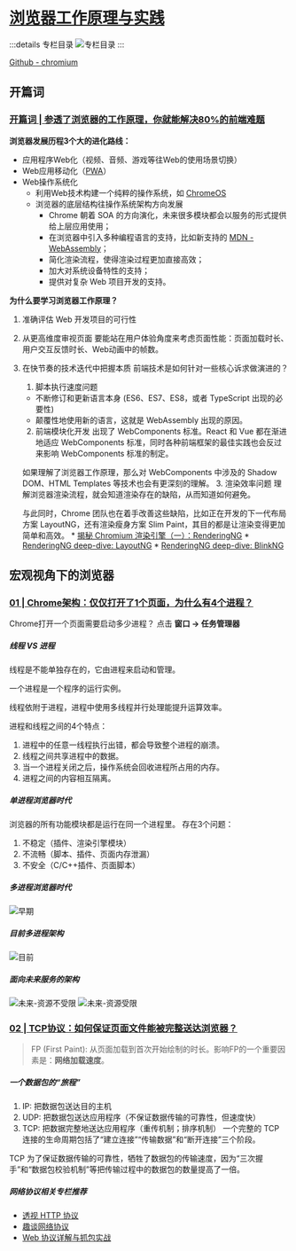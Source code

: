 # [浏览器工作原理与实践](https://time.geekbang.org/column/intro/100033601?tab=catalog)

:::details 专栏目录
![专栏目录](https://static001.geekbang.org/resource/image/9b/92/9ba059d108b7e84479f2e57d90280892.jpg?wh=750*3557)
:::

[Github - chromium](https://github.com/chromium/chromium)

## 开篇词
### [开篇词 | 参透了浏览器的工作原理，你就能解决80%的前端难题](https://time.geekbang.org/column/article/113399)
**浏览器发展历程3个大的进化路线：**

* 应用程序Web化（视频、音频、游戏等往Web的使用场景切换）
* Web应用移动化（[PWA](https://developer.mozilla.org/zh-CN/docs/Web/Progressive_web_apps)）
* Web操作系统化
  * 利用Web技术构建一个纯粹的操作系统，如 [ChromeOS](https://zh.wikipedia.org/wiki/ChromeOS)
  * 浏览器的底层结构往操作系统架构方向发展
    * Chrome 朝着 SOA 的方向演化，未来很多模块都会以服务的形式提供给上层应用使用；
    * 在浏览器中引入多种编程语言的支持，比如新支持的 [MDN - WebAssembly](https://developer.mozilla.org/zh-CN/docs/WebAssembly)；
    * 简化渲染流程，使得渲染过程更加直接高效；
    * 加大对系统设备特性的支持；
    * 提供对复杂 Web 项目开发的支持。

**为什么要学习浏览器工作原理？**

1. 准确评估 Web 开发项目的可行性
2. 从更高维度审视页面
  要能站在用户体验角度来考虑页面性能：页面加载时长、用户交互反馈时长、Web动画中的帧数。
3. 在快节奏的技术迭代中把握本质
  前端技术是如何针对一些核心诉求做演进的？
    1. 脚本执行速度问题
      * 不断修订和更新语言本身 (ES6、ES7、ES8，或者 TypeScript 出现的必要性)
      * 颠覆性地使用新的语言，这就是 WebAssembly 出现的原因。
    2. 前端模块化开发
      出现了 WebComponents 标准。React 和 Vue 都在渐进地适应 WebComponents 标准，同时各种前端框架的最佳实践也会反过来影响 WebComponents 标准的制定。

      如果理解了浏览器工作原理，那么对 WebComponents 中涉及的 Shadow DOM、HTML Templates 等技术也会有更深刻的理解。
    3. 渲染效率问题
      理解浏览器渲染流程，就会知道渲染存在的缺陷，从而知道如何避免。

      与此同时，Chrome 团队也在着手改善这些缺陷，比如正在开发的下一代布局方案 LayoutNG，还有渲染瘦身方案 Slim Paint，其目的都是让渲染变得更加简单和高效。
        * [揭秘 Chromium 渲染引擎（一）：RenderingNG](https://zhuanlan.zhihu.com/p/438734215)
        * [RenderingNG deep-dive: LayoutNG](https://developer.chrome.com/articles/layoutng/)
        * [RenderingNG deep-dive: BlinkNG](https://developer.chrome.com/articles/blinkng/)

## 宏观视角下的浏览器
### [01 | Chrome架构：仅仅打开了1个页面，为什么有4个进程？](https://time.geekbang.org/column/article/113513)
Chrome打开一个页面需要启动多少进程？ 点击 **窗口 -> 任务管理器** 

##### 线程 VS 进程
线程是不能单独存在的，它由进程来启动和管理。

一个进程是一个程序的运行实例。

线程依附于进程，进程中使用多线程并行处理能提升运算效率。

进程和线程之间的4个特点：
1. 进程中的任意一线程执行出错，都会导致整个进程的崩溃。
2. 线程之间共享进程中的数据。
3. 当一个进程关闭之后，操作系统会回收进程所占用的内存。
4. 进程之间的内容相互隔离。

##### 单进程浏览器时代
浏览器的所有功能模块都是运行在同一个进程里。
存在3个问题：
1. 不稳定（插件、渲染引擎模块）
2. 不流畅（脚本、插件、页面内存泄漏）
3. 不安全（C/C++插件、页面脚本）

##### 多进程浏览器时代
![早期](https://static001.geekbang.org/resource/image/cd/60/cdc9215e6c6377fc965b7fac8c3ec960.png?wh=1142*725)

##### 目前多进程架构
![目前](https://static001.geekbang.org/resource/image/b6/fc/b61cab529fa31301bde290813b4587fc.png?wh=1142*494)

##### 面向未来服务的架构
![未来-资源不受限](https://static001.geekbang.org/resource/image/32/2a/329658fe821252db47b0964037a1de2a.png?wh=1142*582)
![未来-资源受限](https://static001.geekbang.org/resource/image/a9/76/a9ba86d7b03263fa3997d3733d958176.png?wh=1142*630)

### [02 | TCP协议：如何保证页面文件能被完整送达浏览器？](https://time.geekbang.org/column/article/113550)
> FP (First Paint): 从页面加载到首次开始绘制的时长。影响FP的一个重要因素是：**网络加载速度**。
##### 一个数据包的“旅程”
1. IP: 把数据包送达目的主机
2. UDP: 把数据包送达应用程序（不保证数据传输的可靠性，但速度快）
3. TCP: 把数据完整地送达应用程序（重传机制；排序机制）
  一个完整的 TCP 连接的生命周期包括了“建立连接”“传输数据”和“断开连接”三个阶段。

  TCP 为了保证数据传输的可靠性，牺牲了数据包的传输速度，因为“三次握手”和“数据包校验机制”等把传输过程中的数据包的数量提高了一倍。

##### 网络协议相关专栏推荐
* [透视 HTTP 协议](https://time.geekbang.org/column/intro/100029001?tab=catalog)
* [趣谈网络协议](https://time.geekbang.org/column/intro/100007101?tab=catalog)
* [Web 协议详解与抓包实战](https://time.geekbang.org/course/intro/100026801?tab=catalog)